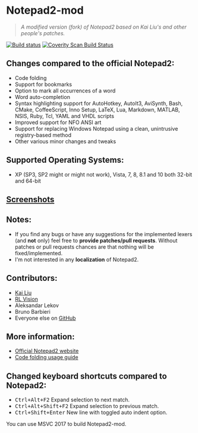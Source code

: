 # Notepad2-mod

> *A modified version (fork) of Notepad2 based on Kai Liu's and other people's patches.*

[![Build status](https://img.shields.io/appveyor/ci/XhmikosR/notepad2-mod/master.svg)](https://ci.appveyor.com/project/XhmikosR/notepad2-mod/branch/master)
[![Coverity Scan Build Status](https://img.shields.io/coverity/scan/1113.svg)](https://scan.coverity.com/projects/1113)

## Changes compared to the official Notepad2:

* Code folding
* Support for bookmarks
* Option to mark all occurrences of a word
* Word auto-completion
* Syntax highlighting support for AutoHotkey, AutoIt3, AviSynth, Bash, CMake, CoffeeScript,
  Inno Setup, LaTeX, Lua, Markdown, MATLAB, NSIS, Ruby, Tcl, YAML and VHDL scripts
* Improved support for NFO ANSI art
* Support for replacing Windows Notepad using a clean, unintrusive registry-based method
* Other various minor changes and tweaks

## Supported Operating Systems:

* XP (SP3, SP2 might or might not work), Vista, 7, 8, 8.1 and 10 both 32-bit and 64-bit

## [Screenshots](https://xhmikosr.github.io/notepad2-mod/screenshots)

## Notes:

* If you find any bugs or have any suggestions for the implemented lexers (and **not** only)
  feel free to **provide patches/pull requests**. Without patches or pull requests chances are
  that nothing will be fixed/implemented.
* I'm not interested in any **localization** of Notepad2.

## Contributors:

* [Kai Liu](http://code.kliu.org/misc/notepad2/)
* [RL Vision](http://www.rlvision.com/notepad2/about.asp)
* Aleksandar Lekov
* Bruno Barbieri
* Everyone else on [GitHub](https://github.com/XhmikosR/notepad2-mod/graphs/contributors)

## More information:

* [Official Notepad2 website](http://www.flos-freeware.ch/notepad2.html)
* [Code folding usage guide](https://github.com/XhmikosR/notepad2-mod/wiki/Code-Folding-Usage)

## Changed keyboard shortcuts compared to Notepad2:

* <kbd>Ctrl+Alt+F2</kbd>       Expand selection to next match.
* <kbd>Ctrl+Alt+Shift+F2</kbd> Expand selection to previous match.
* <kbd>Ctrl+Shift+Enter</kbd>  New line with toggled auto indent option.

You can use MSVC 2017 to build Notepad2-mod.
